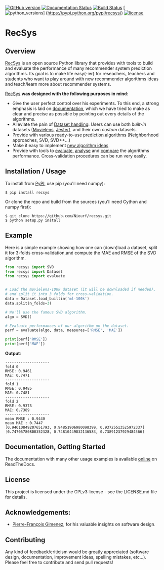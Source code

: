 [![GitHub version](https://badge.fury.io/gh/Niourf%2Frecsys.svg)](https://badge.fury.io/gh/Niourf%2Frecsys)
[![Documentation Status](https://readthedocs.org/projects/recsys/badge/?version=latest)](http://recsys.readthedocs.io/en/latest/?badge=latest)
[![Build Status](https://travis-ci.org/Niourf/RecSys.svg?branch=master)](https://travis-ci.org/Niourf/RecSys)
[![python_versions](https://img.shields.io/badge/python-2.7%2C%203.4%2C%203.5-blue.svg)]
(https://pypi.python.org/pypi/recsys/)
[![license](https://img.shields.io/badge/license-GPLv3-blue.svg)](https://github.com/Niourf/RecSys/blob/master/LICENSE.md)


RecSys
======

Overview
--------

[RecSys](https://niourf.github.io/RecSys/) is an open source Python library
that provides with tools to build and evaluate the performance of many
recommender system prediction algorithms. Its goal is to make life easy(-ier)
for reseachers, teachers and students who want to play around with new
recommender algorithms ideas and teach/learn more about recommender systems.

[RecSys](https://niourf.github.io/RecSys/) **was designed with the following
purposes in mind**:

- Give the user perfect control over his experiments. To this end, a strong
  emphasis is laid on
  [documentation](http://recsys.readthedocs.io/en/latest/index.html), which we
  have tried to make as clear and precise as possible by pointing out every
  details of the algorithms.
- Alleviate the pain of [Dataset
  handling](http://recsys.readthedocs.io/en/latest/getting_started.html#load-a-custom-dataset).
  Users can use both *built-in* datasets
  ([Movielens](http://grouplens.org/datasets/movielens/),
  [Jester](http://eigentaste.berkeley.edu/dataset/)), and their own *custom* datasets.
- Provide with various ready-to-use [prediction
  algorithms](http://recsys.readthedocs.io/en/latest/prediction_algorithms_package.html) (Neighborhood approaches, SVD, SVD++...)
- Make it easy to implement [new algorithm
  ideas](http://recsys.readthedocs.io/en/latest/building_custom_algo.html).
- Provide with tools to [evaluate](http://recsys.readthedocs.io/en/latest/evaluate.html),
  [analyse](http://nbviewer.jupyter.org/github/Niourf/RecSys/tree/master/examples/notebooks/KNNBasic_analysis.ipynb/)
  and
  [compare](http://nbviewer.jupyter.org/github/Niourf/RecSys/tree/master/examples/notebooks/Compare.ipynb/)
  the algorithms performance. Cross-validation procedures can be run very easily.

Installation / Usage
--------------------

To install from [PyPI](https://pypi.python.org/pypi/recsys/), use pip (you'll
need numpy):

    $ pip install recsys

Or clone the repo and build from the sources (you'll need Cython and numpy
first):

    $ git clone https://github.com/Niourf/recsys.git
    $ python setup.py install

Example
-------

Here is a simple example showing how one can (down)load a dataset, split it for
3-folds cross-validation,and compute the MAE and RMSE of the SVD algorithm.

```python
from recsys import SVD
from recsys import Dataset
from recsys import evaluate


# Load the movielens-100k dataset (it will be downloaded if needed),
# and split it into 3 folds for cross-validation.
data = Dataset.load_builtin('ml-100k')
data.split(n_folds=3)

# We'll use the famous SVD algorithm.
algo = SVD()

# Evaluate performances of our algorithm on the dataset.
perf = evaluate(algo, data, measures=['RMSE', 'MAE'])

print(perf['RMSE'])
print(perf['MAE'])
```

**Output**:

```
--------------------
fold 0
RMSE: 0.9461
MAE: 0.7471
--------------------
fold 1
RMSE: 0.9485
MAE: 0.7481
--------------------
fold 2
RMSE: 0.9373
MAE: 0.7389
--------------------
mean RMSE : 0.9440
mean MAE : 0.7447
[0.94610849207651793, 0.94851906980098399, 0.93725513525972337]
[0.74705780800352328, 0.74810449832136583, 0.73891237929484566]
```

Documentation, Getting Started
------------------------------

The documentation with many other usage examples is available
[online](http://recsys.readthedocs.io/en/latest/index.html) on ReadTheDocs.

License
-------

This project is licensed under the GPLv3 license - see the LICENSE.md file for
details.

Acknowledgements:
----------------

- [Pierre-François Gimenez](https://github.com/PFgimenez), for his valuable
  insights on software design.

Contributing
------------

Any kind of feedback/criticism would be greatly appreciated (software design,
documentation, improvement ideas, spelling mistakes, etc...). Please feel free
to contribute and send pull requests!
